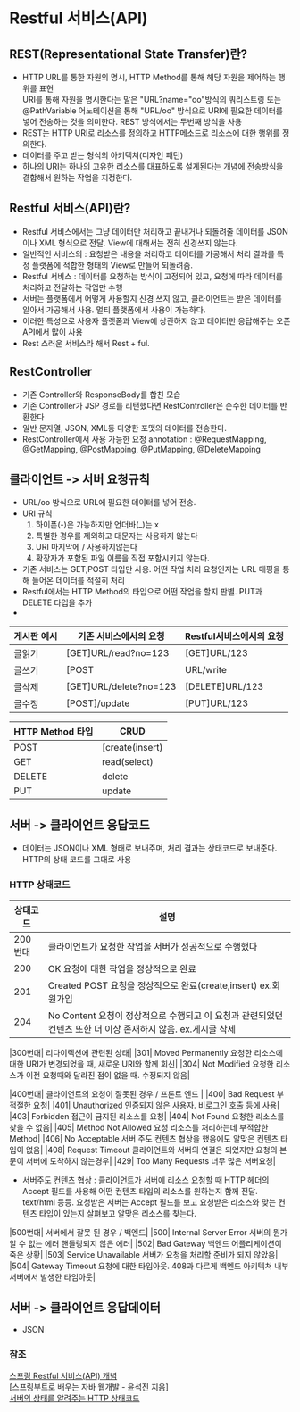 # Restful 서비스(API)
## REST(Representational State Transfer)란?
  - HTTP URL를 통한 자원의 명시, HTTP Method를 통해 해당 자원을 제어하는 행위를 표현<br>
  URI를 통해 자원을 명시한다는 말은 "URL?name="oo"방식의 쿼리스트링 또는 @PathVariable 어노테이션을 통해 "URL/oo" 방식으로 URI에 필요한
  데이터를 넣어 전송하는 것을 의미한다. REST 방식에서는 두번째 방식을 사용
  - REST는 HTTP URI로 리소스를 정의하고 HTTP메소드로 리소스에 대한 행위를 정의한다.
  - 데이터를 주고 받는 형식의 아키텍쳐(디자인 패턴)
  - 하나의 URI는 하나의 고유한 리소스를 대표하도록 설계된다는 개념에 전송방식을 결합해서 원하는 작업을 지정한다. 

## Restful 서비스(API)란?
  - Restful 서비스에서는 그냥 데이터만 처리하고 끝내거나 되돌려줄 데이터를 JSON이나 XML 형식으로 전달. View에 대해서는 전혀 신경쓰지 않는다.
  - 일반적인 서비스의 : 요청받은 내용을 처리하고 데이터를 가공해서 처리 결과를 특정 플랫폼에 적합한 형태의 View로 만들어 되돌려줌.
  - Restful 서비스 : 데이터를 요청하는 방식이 고정되어 있고, 요청에 따라 데이터를 처리하고 전달하는 작업만 수행
  - 서버는 플랫폼에서 어떻게 사용할지 신경 쓰지 않고, 클라이언트는 받은 데이터를 알아서 가공해서 사용. 멀티 플랫폼에서 사용이 가능하다.
  - 이러한 특성으로 사용자 플랫폼과 View에 상관하지 않고 데이터만 응답해주는 오픈API에서 많이 사용
  - Rest 스러운 서비스라 해서 Rest + ful.
## RestController
  - 기존 Controller와 ResponseBody를 합친 모습
  - 기존 Controller가 JSP 경로를 리턴했다면 RestController은 순수한 데이터를 반환한다
  - 일반 문자열, JSON, XML등 다양한 포맷의 데이터를 전송한다.
  - RestController에서 사용 가능한 요청 annotation : @RequestMapping, @GetMapping, @PostMapping, @PutMapping, @DeleteMapping
  
## 클라이언트 -> 서버 요청규칙
- URL/oo 방식으로 URL에 필요한 데이터를 넣어 전송.
- URI 규칙 
  1. 하이픈(-)은 가능하지만 언더바(_)는 x
  2. 특별한 경우를 제외하고 대문자는 사용하지 않는다
  3. URI 마지막에 / 사용하지않는다
  4. 확장자가 포함된 파일 이름을 직접 포함시키지 않는다.
- 기존 서비스는 GET,POST 타입만 사용. 어떤 작업 처리 요청인지는 URL 매핑을 통해 들어온 데이터를 적절히 처리
- Restful에서는 HTTP Method의 타입으로 어떤 작업을 할지 판별. PUT과 DELETE 타입을 추가
- 
 |게시판 예시| 기존 서비스에서의 요청 | Restful서비스에서의 요청|
  |-------|--------|-----------|
  |글읽기|[GET]URL/read?no=123|[GET]URL/123|
  |글쓰기|[POST|URL/write|[POST]URL|
  |글삭제|[GET]URL/delete?no=123|[DELETE]URL/123|
  |글수정|[POST]/update|[PUT]URL/123|
  
  |HTTP Method 타입| CRUD |
  |-------|--------|
  |POST|[create(insert)|
  |GET|read(select)|
  |DELETE|delete|
  |PUT|update|
  
## 서버 -> 클라이언트 응답코드
- 데이터는 JSON이나 XML 형태로 보내주며, 처리 결과는 상태코드로 보내준다. HTTP의 상태 코드를 그대로 사용
### HTTP 상태코드
|상태코드| 설명 |
  |-------|--------|
  |200번대| 클라이언트가 요청한 작업을 서버가 성공적으로 수행했다|
  |200| OK 요청에 대한 작업을 정상적으로 완료|
  |201| Created POST 요청을 정상적으로 완료(create,insert) ex.회원가입|
  |204| No Content 요청이 정상적으로 수행되고 이 요청과 관련되었던 컨텐츠 또한 더 이상 존재하지 않음. ex.게시글 삭제|
  
  |300번대| 리다이렉션에 관련된 상태|
  |301| Moved Permanently 요청한 리소스에 대한 URI가 변경되었을 때, 새로운 URI와 함께 회신|
  |304| Not Modified 요청한 리소스가 이전 요청때와 달라진 점이 없을 때. 수정되지 않음|
  
  |400번대| 클라이언트의 요청이 잘못된 경우 / 프론트 엔드 |
  |400| Bad Request 부적절한 요청|
  |401| Unauthorized 인증되지 않은 사용자. 비로그인 호출 등에 사용|
  |403| Forbidden 접근이 금지된 리소스를 요청|
  |404| Not Found 요청한 리소스를 찾을 수 없음|
  |405| Method Not Allowed 요청 리소스를 처리하는데 부적합한 Method|
  |406| No Acceptable 서버 주도 컨텐츠 협상을 했음에도 알맞은 컨텐츠 타입이 없음|
  |408| Request Timeout 클라이언트와 서버의 연결은 되었지만 요청의 본문이 서버에 도착하지 않는경우|
  |429| Too Many Requests 너무 많은 서버요청|
    
  * 서버주도 컨텐츠 협상 : 클라이언트가 서버에 리소스 요청할 때 HTTP 헤더의 Accept 필드를 사용해 어떤 컨텐츠 타입의 리소스를 원하는지 함께 전달. text/html 등등. 요청받은 서버는 Accept 필드를 보고 요청받은 리소스와 맞는 컨텐츠 타입이 있는지 살펴보고 알맞은 리소스를 찾는다.

  |500번대| 서버에서 잘못 된 경우 / 백엔드|
  |500| Internal Server Error 서버의 뭔가 알 수 없는 에러 핸들링되지 않은 에러|
  |502| Bad Gateway 백엔드 어플리케이션이 죽은 상황|
  |503| Service Unavailable 서버가 요청을 처리할 준비가 되지 않았음|
  |504| Gateway Timeout 요청에 대한 타임아웃. 408과 다르게 백엔드 아키텍쳐 내부 서버에서 발생한 타임아웃|



## 서버 -> 클라이언트 응답데이터
- JSON


### 참조
[스프링 Restful 서비스(API) 개념](htps://codevang.tistory.com/260?category=849481)<br>
[스프링부트로 배우는 자바 웹개발 - 윤석진 지음]<br>
[서버의 상태를 알려주는 HTTP 상태코드](https://evan-moon.github.io/2020/03/15/about-http-status-code/)<br>
